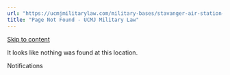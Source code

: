 ```yaml
---
url: "https://ucmjmilitarylaw.com/military-bases/stavanger-air-station-norway-military-defense-lawyer-ucmj-legal-guide/%7Blocation13"
title: "Page Not Found - UCMJ Military Law"
---
```


[Skip to content](https://ucmjmilitarylaw.com/military-bases/stavanger-air-station-norway-military-defense-lawyer-ucmj-legal-guide/%7Blocation13#content)

It looks like nothing was found at this location.

Notifications